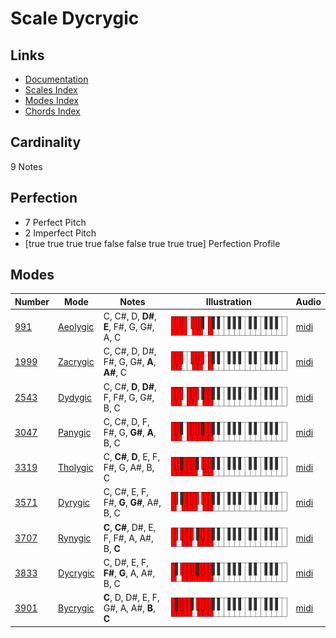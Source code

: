 # Scale Dycrygic

## Links

- [Documentation](README.md)
- [Scales Index](Scales.md)
- [Modes Index](Modes.md)
- [Chords Index](Chords.md)

## Cardinality

9 Notes

## Perfection

- 7 Perfect Pitch
- 2 Imperfect Pitch
- [true true true true false false true true true] Perfection Profile

## Modes

| Number | Mode | Notes | Illustration | Audio |
|--------|------|-------|--------------|-------|
| [991](https://ianring.com/musictheory/scales/991) | [Aeolygic](ModeAeolygic.md) | C, C#, D, **D#**, **E**, F#, G, G#, A, C | ![CNaturalAeolygic](ModeCNaturalAeolygic.png) | [midi](https://github.com/edipermadi/music/blob/main/docs/ModeCNaturalAeolygic.mid?raw=true) | 
| [1999](https://ianring.com/musictheory/scales/1999) | [Zacrygic](ModeZacrygic.md) | C, C#, D, D#, F#, G, G#, **A**, **A#**, C | ![CNaturalZacrygic](ModeCNaturalZacrygic.png) | [midi](https://github.com/edipermadi/music/blob/main/docs/ModeCNaturalZacrygic.mid?raw=true) | 
| [2543](https://ianring.com/musictheory/scales/2543) | [Dydygic](ModeDydygic.md) | C, C#, **D**, **D#**, F, F#, G, G#, B, C | ![CNaturalDydygic](ModeCNaturalDydygic.png) | [midi](https://github.com/edipermadi/music/blob/main/docs/ModeCNaturalDydygic.mid?raw=true) | 
| [3047](https://ianring.com/musictheory/scales/3047) | [Panygic](ModePanygic.md) | C, C#, D, F, F#, G, **G#**, **A**, B, C | ![CNaturalPanygic](ModeCNaturalPanygic.png) | [midi](https://github.com/edipermadi/music/blob/main/docs/ModeCNaturalPanygic.mid?raw=true) | 
| [3319](https://ianring.com/musictheory/scales/3319) | [Tholygic](ModeTholygic.md) | C, **C#**, **D**, E, F, F#, G, A#, B, C | ![CNaturalTholygic](ModeCNaturalTholygic.png) | [midi](https://github.com/edipermadi/music/blob/main/docs/ModeCNaturalTholygic.mid?raw=true) | 
| [3571](https://ianring.com/musictheory/scales/3571) | [Dyrygic](ModeDyrygic.md) | C, C#, E, F, F#, **G**, **G#**, A#, B, C | ![CNaturalDyrygic](ModeCNaturalDyrygic.png) | [midi](https://github.com/edipermadi/music/blob/main/docs/ModeCNaturalDyrygic.mid?raw=true) | 
| [3707](https://ianring.com/musictheory/scales/3707) | [Rynygic](ModeRynygic.md) | **C**, **C#**, D#, E, F, F#, A, A#, B, **C** | ![CNaturalRynygic](ModeCNaturalRynygic.png) | [midi](https://github.com/edipermadi/music/blob/main/docs/ModeCNaturalRynygic.mid?raw=true) | 
| [3833](https://ianring.com/musictheory/scales/3833) | [Dycrygic](ModeDycrygic.md) | C, D#, E, F, **F#**, **G**, A, A#, B, C | ![CNaturalDycrygic](ModeCNaturalDycrygic.png) | [midi](https://github.com/edipermadi/music/blob/main/docs/ModeCNaturalDycrygic.mid?raw=true) | 
| [3901](https://ianring.com/musictheory/scales/3901) | [Bycrygic](ModeBycrygic.md) | **C**, D, D#, E, F, G#, A, A#, **B**, **C** | ![CNaturalBycrygic](ModeCNaturalBycrygic.png) | [midi](https://github.com/edipermadi/music/blob/main/docs/ModeCNaturalBycrygic.mid?raw=true) | 
